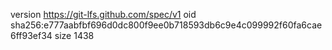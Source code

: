 version https://git-lfs.github.com/spec/v1
oid sha256:e777aabfbf696d0dc800f9ee0b718593db6c9e4c099992f60fa6cae6ff93ef34
size 1438
